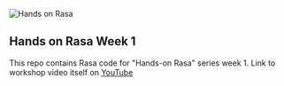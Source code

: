 ![Hands on Rasa](https://images-wixmp-ed30a86b8c4ca887773594c2.wixmp.com/f/05df8cc2-4413-4a7c-93c7-dbf7991b18a7/de39k9s-8887d6e1-fa12-4e9a-8a73-bb4b3763c910.png/v1/fill/w_1192,h_670,q_70,strp/rasa_by_markdownimgmn_de39k9s-pre.jpg?token=eyJ0eXAiOiJKV1QiLCJhbGciOiJIUzI1NiJ9.eyJzdWIiOiJ1cm46YXBwOiIsImlzcyI6InVybjphcHA6Iiwib2JqIjpbW3siaGVpZ2h0IjoiPD03MjAiLCJwYXRoIjoiXC9mXC8wNWRmOGNjMi00NDEzLTRhN2MtOTNjNy1kYmY3OTkxYjE4YTdcL2RlMzlrOXMtODg4N2Q2ZTEtZmExMi00ZTlhLThhNzMtYmI0YjM3NjNjOTEwLnBuZyIsIndpZHRoIjoiPD0xMjgwIn1dXSwiYXVkIjpbInVybjpzZXJ2aWNlOmltYWdlLm9wZXJhdGlvbnMiXX0.EOax9fi2t8GGI4fsArOja6EKzeLCy6xSzj7wGbtfVyQ)
## Hands on Rasa Week 1
This repo contains Rasa code for "Hands-on Rasa" series week 1.
Link to workshop video itself on  [YouTube](https://www.youtube.com/watch?v=pyTwiJGp1l8)

